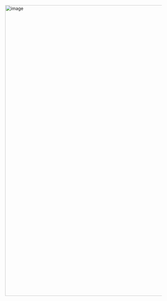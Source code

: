 <img width="1200" height="932" alt="image" src="https://github.com/user-attachments/assets/a16ca983-de63-40e9-bf22-ed5b722f6350" />
